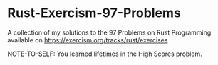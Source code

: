 # Rust-Exercism-97-Problems
A collection of my solutions to the 97 Problems on Rust Programming available on https://exercism.org/tracks/rust/exercises


NOTE-TO-SELF: You learned lifetimes in the High Scores problem.
